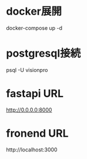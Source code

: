 # docker展開
docker-compose up -d

# postgresql接続
psql -U visionpro

# fastapi URL
http://0.0.0.0:8000

# fronend URL
http://localhost:3000